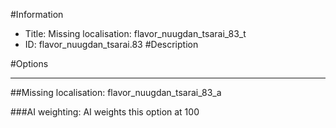 #Information
 - Title: Missing localisation: flavor_nuugdan_tsarai_83_t
 - ID: flavor_nuugdan_tsarai.83
#Description

#Options

___
##Missing localisation: flavor_nuugdan_tsarai_83_a

###AI weighting:
AI weights this option at 100

